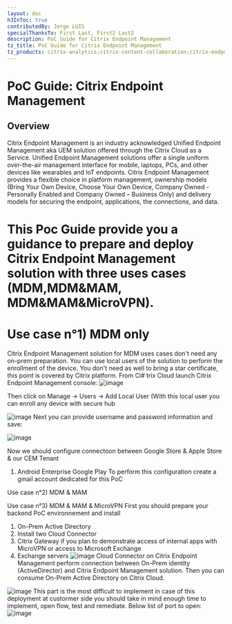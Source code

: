 ```yaml
---
layout: doc
h3InToc: true
contributedBy: Jorge LUIS
specialThanksTo: First Last, First2 Last2
description: PoC Guide for Citrix Endpoint Management
tz_title: PoC Guide for Citrix Endpoint Management
tz_products: citrix-analytics;citrix-content-collaboration;citrix-endpoint-management;citrix-networking;citrix-secure-internet-access;citrix-secure-workspace-access;citrix-service-providers;citrix-virtual-apps-and-desktops-standard-for-azure;citrix-virtual-apps-and-desktops;citrix-workspace;google-cloud-platform;other;security;third-party-content
---
```

# PoC Guide: Citrix Endpoint Management

## Overview
Citrix Endpoint Management is an industry acknowledged Unified Endpoint Management aka UEM solution offered through the Citrix Cloud as a Service. Unified Endpoint Management solutions offer a single uniform over-the-air management interface for mobile, laptops, PCs, and other devices like wearables and IoT endpoints. Citrix Endpoint Management provides a flexible choice in platform management, ownership models (Bring Your Own Device, Choose Your Own Device, Company Owned - Personally Enabled and Company Owned – Business Only) and delivery models for securing the endpoint, applications, the connections, and data.

# This Poc Guide provide you a guidance to prepare and deploy Citrix Endpoint Management solution with three uses cases (MDM,MDM&MAM, MDM&MAM&MicroVPN).

# Use case n°1) MDM only
Citrix Endpoint Management solution for MDM uses cases don't need any on-prem preparation. You can use local users of the solution to perform the enrollment of the device.
You don't need as well to bring a star certificate, this point is covered by Citrix platform.
From Ci# trix Cloud launch Citrix Endpoint Management console:
![image](https://user-images.githubusercontent.com/89078107/133486451-e8246444-04f7-4b1e-90c6-eb1b4fae6b1b.png)

Then click on Manage -> Users -> Add Local User (With this local user you can enroll any device with secure hub

![image](https://user-images.githubusercontent.com/89078107/133487452-64e28345-90b6-44ab-b0d8-7ebe4f905ebb.png)
Next you can provide username and password information and save:

![image](https://user-images.githubusercontent.com/89078107/133488092-4ffd4297-e61b-44d6-8e64-01d8cdb37c03.png)

Now we should configure connectoon between Google Store & Apple Store & our CEM Tenant
1. Android Enterprise Google Play
To perform this configuration create a gmail account dedicated for this PoC









Use case n°2) MDM & MAM



Use case n°3) MDM & MAM & MicroVPN
First you should prepare your backend PoC environnement and install
  1. On-Prem Active Directory
  2. Install two Cloud Connector
  3. Citrix Gateway if you plan to demonstrate access of internal apps with MicroVPN or access to Microsoft Exchange
  4. Exchange servers
![image](https://user-images.githubusercontent.com/89078107/132574091-f095824b-5b50-4f80-91d1-bcd088ad7aaf.png)
Cloud Connector on Citrix Endpoint Management perform connection between On-Prem identity (ActiveDirector) and Citrix Endpoint Management solution. 
Then you can consume On-Prem Active Directory on Citrix Cloud.

![image](https://user-images.githubusercontent.com/89078107/132574613-d813a8e5-20ba-48e5-a740-62db70adb959.png)
This part is the most difficult to implement in case of this deployment at custormer side you should take in mind enough time to implement, open flow, test and remediate.
Below list of port to open:
![image](https://user-images.githubusercontent.com/89078107/132575338-02fea2d5-e38b-4ac2-9a2d-e53b3f0121bb.png)

